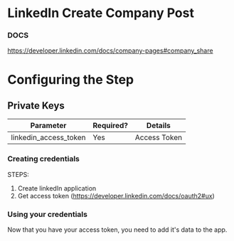 # LinkedIn Create Company Post

### DOCS
https://developer.linkedin.com/docs/company-pages#company_share

# Configuring the Step

## Private Keys
Parameter|Required?|Details
---------|---------|-------
linkedin_access_token | Yes | Access Token

### Creating credentials

STEPS:

1. Create linkedIn application
1. Get access token (https://developer.linkedin.com/docs/oauth2#ux)

### Using your credentials

Now that you have your access token, you need to add it's data to the app.
